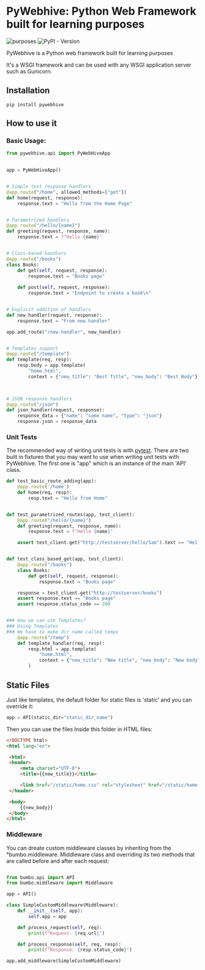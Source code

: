 # PyWebhive: Python Web Framework built for learning purposes

![purposes](https://img.shields.io/badge/purposes-learning-yellow)
![PyPI - Version](https://img.shields.io/pypi/v/pywebhive)


PyWebhive is a Python web framework built for learning purposes

It's a WSGI framework and can be used with any WSGI application server such as Gunicorn.

## Installation

```shell
pip install pywebhive
```

## How to use it 

### Basic Usage:

    
```Python
from pywebhive.api import PyWebHiveApp

    
app = PyWebHiveApp()


# Simple text response handlers
@app.route("/home", allowed_methods=["get"])
def home(request, response):
    response.text = "Hello from the Home Page"


# Parametrized handlers
@app.route("/hello/{name}")
def greeting(request, response, name):
    response.text = f"Hello {name}"


# Class-based handlers
@app.route("/books")
class Books:
    def get(self, request, response):
        response.text = "Books page"
    
    def post(self, request, response):
        response.text = "Endpoint to create a book\n"


# Explicit addition of handlers
def new_handler(request, response):
    response.text = "From new handler"

app.add_route("/new-handler", new_handler)


# Templates support
@app.route("/template")
def template(req, resp):
    resp.body = app.template(
        "home.html",
        context = {"new_title": "Best Title", "new_body": "Best Body"}).encode()
        


# JSON response handlers
@app.route("/json")
def json_handler(request, response):
    response_data = {"name": "some name", "type": "json"}
    response.json = response_data
```    

    




### Unit Tests
The recommended way of writing unit tests is with [pytest](https://docs.pytest.org/en/latest/).
There are two built in fixtures 
that you may want to use when writing unit tests with PyWebhive. The first one is "app" which is
an instance of the main 'API' class.

```Python
def test_basic_route_adding(app):
    @app.route('/home')
    def home(req, resp):
        resp.text = "Hello from Home"


def test_parametrized_routes(app, test_client):
    @app.route("/hello/{name}")
    def greeting(request, response, name):
        response.text = f"Hello {name}"

    assert test_client.get("http://testserver/hello/Sam").text == "Hello Sam"


def test_class_based_get(app, test_client):
    @app.route("/books")
    class Books:
        def get(self, request, response):
            response.text = "Books page"

    response = test_client.get("http://testserver/books")
    assert response.text == "Books page"
    assert response.status_code == 200  


### How we can use Templates?
### Using Templates
### We have to make dir name called temps
    @app.route("/temp")
    def template_handler(req, resp):
        resp.html = app.template(
            "home.html",
            context = {"new_title": "New title", "new_body": "New body"}
        )
```        

## Static Files
   
   Just like templates, the default folder for static files is 'static' and you can
   override it:

   ```Python
   app = API(static_dir="static_dir_name")
   ```

   Then you can use the files lnside this folder in HTML files:

   ```html
   <!DOCTYPE html>
   <html lang="en">

    <html>
    <header>
        <meta charset="UTF-8">
        <title>{{new_title}}</title>

        <link href="/static/home.css" rel="stylesheet" href="/static/home.css">
    </header>

    <body>
        {{new_body}}
    </body>
</html>
```

### Middleware

You can dreate custom middleware classes by inheriting from the °bumbo.middleware.
Middleware class and overriding its two methods that are called before and after each request:

```Python

from bumbo.api import API
from bumbo.middleware import Middleware

app = API()

class SimpleCustomMiddleware(Middleware):
    def __init__(self, app):
        self.app = app

    def process_request(self, req):
        print(f"Request: {req.url}")

    def process_response(self, req, resp):
        print(f"Response: {resp.status_code}")

app.add_middleware(SimpleCustomMiddleware)
```









    